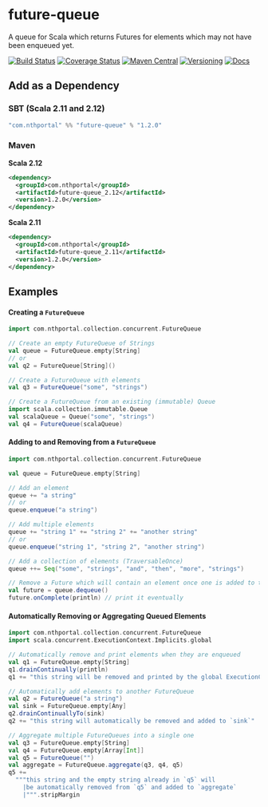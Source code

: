 # future-queue
A queue for Scala which returns Futures for elements which may not have been enqueued yet.

[![Build Status](https://travis-ci.org/NthPortal/future-queue.svg?branch=master)](https://travis-ci.org/NthPortal/future-queue)
[![Coverage Status](https://coveralls.io/repos/github/NthPortal/future-queue/badge.svg?branch=master)](https://coveralls.io/github/NthPortal/future-queue?branch=master)
[![Maven Central](https://img.shields.io/maven-central/v/com.nthportal/future-queue_2.12.svg)](https://mvnrepository.com/artifact/com.nthportal/future-queue_2.12)
[![Versioning](https://img.shields.io/badge/versioning-semver%202.0.0-blue.svg)](http://semver.org/spec/v2.0.0.html)
[![Docs](https://www.javadoc.io/badge/com.nthportal/future-queue_2.12.svg?color=blue&label=docs)](https://www.javadoc.io/doc/com.nthportal/future-queue_2.12)

## Add as a Dependency

### SBT (Scala 2.11 and 2.12)

```sbt
"com.nthportal" %% "future-queue" % "1.2.0"
```

### Maven

**Scala 2.12**

```xml
<dependency>
  <groupId>com.nthportal</groupId>
  <artifactId>future-queue_2.12</artifactId>
  <version>1.2.0</version>
</dependency>
```

**Scala 2.11**

```xml
<dependency>
  <groupId>com.nthportal</groupId>
  <artifactId>future-queue_2.11</artifactId>
  <version>1.2.0</version>
</dependency>
```

## Examples

#### Creating a `FutureQueue`

```scala
import com.nthportal.collection.concurrent.FutureQueue

// Create an empty FutureQueue of Strings
val queue = FutureQueue.empty[String]
// or
val q2 = FutureQueue[String]()

// Create a FutureQueue with elements
val q3 = FutureQueue("some", "strings")

// Create a FutureQueue from an existing (immutable) Queue
import scala.collection.immutable.Queue
val scalaQueue = Queue("some", "strings")
val q4 = FutureQueue(scalaQueue)
```

#### Adding to and Removing from a `FutureQueue`

```scala
import com.nthportal.collection.concurrent.FutureQueue

val queue = FutureQueue.empty[String]

// Add an element
queue += "a string"
// or
queue.enqueue("a string")

// Add multiple elements
queue += "string 1" += "string 2" += "another string"
// or
queue.enqueue("string 1", "string 2", "another string")

// Add a collection of elements (TraversableOnce)
queue ++= Seq("some", "strings", "and", "then", "more", "strings")

// Remove a Future which will contain an element once one is added to the queue
val future = queue.dequeue()
future.onComplete(println) // print it eventually
```

#### Automatically Removing or Aggregating Queued Elements

```scala
import com.nthportal.collection.concurrent.FutureQueue
import scala.concurrent.ExecutionContext.Implicits.global

// Automatically remove and print elements when they are enqueued
val q1 = FutureQueue.empty[String]
q1.drainContinually(println)
q1 += "this string will be removed and printed by the global ExecutionContext"

// Automatically add elements to another FutureQueue
val q2 = FutureQueue("a string")
val sink = FutureQueue.empty[Any]
q2.drainContinuallyTo(sink)
q2 += "this string will automatically be removed and added to `sink`"

// Aggregate multiple FutureQueues into a single one
val q3 = FutureQueue.empty[String]
val q4 = FutureQueue.empty[Array[Int]]
val q5 = FutureQueue("")
val aggregate = FutureQueue.aggregate(q3, q4, q5)
q5 +=
  """this string and the empty string already in `q5` will
    |be automatically removed from `q5` and added to `aggregate`
    |""".stripMargin
```
